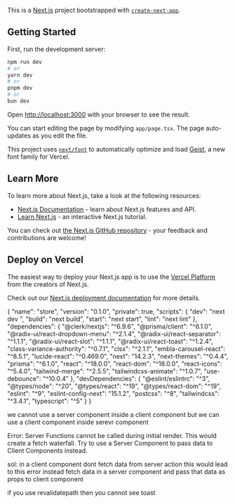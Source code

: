 This is a [Next.js](https://nextjs.org) project bootstrapped with [`create-next-app`](https://nextjs.org/docs/app/api-reference/cli/create-next-app).

## Getting Started

First, run the development server:

```bash
npm run dev
# or
yarn dev
# or
pnpm dev
# or
bun dev
```

Open [http://localhost:3000](http://localhost:3000) with your browser to see the result.

You can start editing the page by modifying `app/page.tsx`. The page auto-updates as you edit the file.

This project uses [`next/font`](https://nextjs.org/docs/app/building-your-application/optimizing/fonts) to automatically optimize and load [Geist](https://vercel.com/font), a new font family for Vercel.

## Learn More

To learn more about Next.js, take a look at the following resources:

- [Next.js Documentation](https://nextjs.org/docs) - learn about Next.js features and API.
- [Learn Next.js](https://nextjs.org/learn) - an interactive Next.js tutorial.

You can check out [the Next.js GitHub repository](https://github.com/vercel/next.js) - your feedback and contributions are welcome!

## Deploy on Vercel

The easiest way to deploy your Next.js app is to use the [Vercel Platform](https://vercel.com/new?utm_medium=default-template&filter=next.js&utm_source=create-next-app&utm_campaign=create-next-app-readme) from the creators of Next.js.

Check out our [Next.js deployment documentation](https://nextjs.org/docs/app/building-your-application/deploying) for more details.


{
  "name": "store",
  "version": "0.1.0",
  "private": true,
  "scripts": {
    "dev": "next dev ",
    "build": "next build",
    "start": "next start",
    "lint": "next lint"
  },
  "dependencies": {
    "@clerk/nextjs": "^6.9.6",
    "@prisma/client": "^6.1.0",
    "@radix-ui/react-dropdown-menu": "^2.1.4",
    "@radix-ui/react-separator": "^1.1.1",
    "@radix-ui/react-slot": "^1.1.1",
    "@radix-ui/react-toast": "^1.2.4",
    "class-variance-authority": "^0.7.1",
    "clsx": "^2.1.1",
    "embla-carousel-react": "^8.5.1",
    "lucide-react": "^0.469.0",
    "next": "14.2.3",
    "next-themes": "^0.4.4",
    "prisma": "^6.1.0",
    "react": "^18.0.0",
    "react-dom": "^18.0.0",
    "react-icons": "^5.4.0",
    "tailwind-merge": "^2.5.5",
    "tailwindcss-animate": "^1.0.7",
    "use-debounce": "^10.0.4"
  },
  "devDependencies": {
    "@eslint/eslintrc": "^3",
    "@types/node": "^20",
    "@types/react": "^19",
    "@types/react-dom": "^19",
    "eslint": "^9",
    "eslint-config-next": "15.1.2",
    "postcss": "^8",
    "tailwindcss": "^3.4.1",
    "typescript": "^5"
  }
}


we cannot use a server component inside a client component 
but we can use a client component inside serevr component 


Error: Server Functions cannot be called during initial render. This would create a fetch waterfall. Try to use a Server Component to pass data to Client Components instead.

sol: in a client component dont fetch data from server action this would lead to this error
instead fetch data in a server component and pass that data as props to client component 

if you use revalidatepath then you cannot see toast